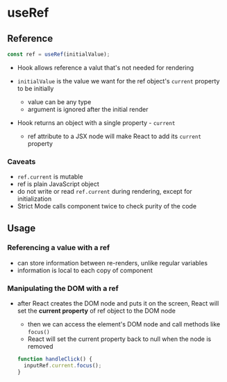 # useRef

## Reference

```jsx
const ref = useRef(initialValue);
```

- Hook allows reference a valut that's not needed for rendering
- `initialValue` is the value we want for the ref object's `current` property to be initially

  - value can be any type
  - argument is ignored after the initial render

- Hook returns an object with a single property - `current`
  - ref attribute to a JSX node will make React to add its `current` property

### Caveats

- `ref.current` is mutable
- ref is plain JavaScript object
- do not write or read `ref.current` during rendering, except for initialization
- Strict Mode calls component twice to check purity of the code

## Usage

### Referencing a value with a ref

- can store information between re-renders, unlike regular variables
- information is local to each copy of component

### Manipulating the DOM with a ref

- after React creates the DOM node and puts it on the screen, React will set the **current property** of ref object to the DOM node

  - then we can access the element's DOM node and call methods like `focus()`
  - React will set the current property back to null when the node is removed

  ```jsx
  function handleClick() {
    inputRef.current.focus();
  }
  ```
